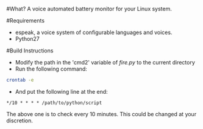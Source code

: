 #What?
A voice automated battery monitor for your Linux system.

#Requirements
- espeak, a voice system of configurable languages and voices.
- Python27

#Build Instructions
- Modify the path in the 'cmd2' variable of *fire.py* to the current directory
- Run the following command:
```bash
crontab -e
```
- And put the following line at the end:
```
*/10 * * * * /path/to/python/script
```

The above one is to check every 10 minutes. This could be changed at your discretion.
